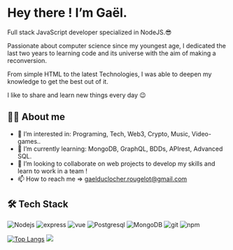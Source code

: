 # Hey there ! I’m Gaël.

Full stack JavaScript developer specialized in NodeJS.😎

Passionate about computer science since my youngest age, I dedicated the last two years to learning code and its universe with the aim of making a reconversion.

From simple HTML to the latest Technologies, I was able to deepen my knowledge to get the best out of it.

I like to share and learn new things every day 😉

## 🐱‍👓 About me 

- 👀 I’m interested in: Programing, Tech, Web3, Crypto, Music, Video-games..
- 🌱 I’m currently learning: MongoDB, GraphQL, BDDs, APIrest, Advanced SQL.
- 💞️ I’m looking to collaborate on web projects to develop my skills and learn to work in a team !
- 📫 How to reach me => gaelduclocher.rougelot@gmail.com

## 🛠 Tech Stack  

<p> 
  <img alt="Nodejs" src="https://img.shields.io/badge/-Nodejs-43853d?style=flat-square&logo=Node.js&logoColor=white" />
  <img alt="express" src="https://img.shields.io/badge/-Express-43853d?style=flat-square&logo=Node.js&logoColor=white" />
  <img alt="vue" src="https://img.shields.io/badge/-Vue-4fc08d?style=flat-square&logo=Vue.js&logoColor=white" />  
  <img alt="Postgresql" src="https://img.shields.io/badge/-PostgreSQL-30628a?style=flat-square&logo=postgresql&logoColor=white" />
  <img alt="MongoDB" src="https://img.shields.io/badge/-MongoDB-13aa52?style=flat-square&logo=mongodb&logoColor=white" />
  <img alt="git" src="https://img.shields.io/badge/-Git-F05032?style=flat-square&logo=git&logoColor=white" />
  <img alt="npm" src="https://img.shields.io/badge/-NPM-CB3837?style=flat-square&logo=npm&logoColor=white" />
</p>


[![Top Langs](https://github-readme-stats.vercel.app/api/top-langs/?username=GaelDuclocherRougelot&hide=vue&theme=ocean_dark)](https://github.com/GaelDuclocherRougelot/github-readme-stats)
![](https://github-readme-stats.vercel.app/api?username=GaelDuclocherRougelot&show_icons=true&theme=ocean_dark&count_private=true)
